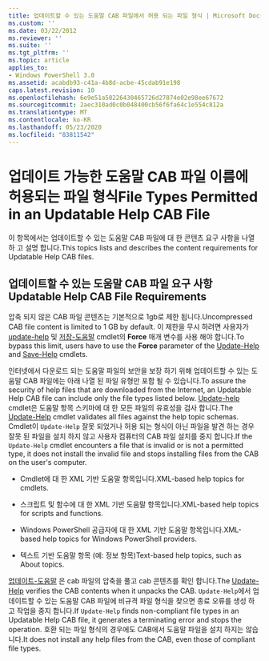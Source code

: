 ```yaml
---
title: 업데이트할 수 있는 도움말 CAB 파일에서 허용 되는 파일 형식 | Microsoft Docs
ms.custom: ''
ms.date: 03/22/2012
ms.reviewer: ''
ms.suite: ''
ms.tgt_pltfrm: ''
ms.topic: article
applies_to:
- Windows PowerShell 3.0
ms.assetid: acabdb93-c41a-4b8d-acbe-45cdab91e198
caps.latest.revision: 10
ms.openlocfilehash: 6e9e51a50226430465726d27874e02e98ee67672
ms.sourcegitcommit: 2aec310ad0c0b048400cb56f6fa64c1e554c812a
ms.translationtype: MT
ms.contentlocale: ko-KR
ms.lasthandoff: 05/23/2020
ms.locfileid: "83811542"
---
```

# <a name="file-types-permitted-in-an-updatable-help-cab-file"></a><span data-ttu-id="b5571-102">업데이트 가능한 도움말 CAB 파일 이름에 허용되는 파일 형식</span><span class="sxs-lookup"><span data-stu-id="b5571-102">File Types Permitted in an Updatable Help CAB File</span></span>

<span data-ttu-id="b5571-103">이 항목에서는 업데이트할 수 있는 도움말 CAB 파일에 대 한 콘텐츠 요구 사항을 나열 하 고 설명 합니다.</span><span class="sxs-lookup"><span data-stu-id="b5571-103">This topics lists and describes the content requirements for Updatable Help CAB files.</span></span>

## <a name="updatable-help-cab-file-requirements"></a><span data-ttu-id="b5571-104">업데이트할 수 있는 도움말 CAB 파일 요구 사항</span><span class="sxs-lookup"><span data-stu-id="b5571-104">Updatable Help CAB File Requirements</span></span>

<span data-ttu-id="b5571-105">압축 되지 않은 CAB 파일 콘텐츠는 기본적으로 1gb로 제한 됩니다.</span><span class="sxs-lookup"><span data-stu-id="b5571-105">Uncompressed CAB file content is limited to 1 GB by default.</span></span> <span data-ttu-id="b5571-106">이 제한을 무시 하려면 사용자가 [update-help](/powershell/module/Microsoft.PowerShell.Core/Update-Help) 및 [저장-도움말](/powershell/module/Microsoft.PowerShell.Core/Save-Help) cmdlet의 **Force** 매개 변수를 사용 해야 합니다.</span><span class="sxs-lookup"><span data-stu-id="b5571-106">To bypass this limit, users have to use the **Force** parameter of the [Update-Help](/powershell/module/Microsoft.PowerShell.Core/Update-Help) and [Save-Help](/powershell/module/Microsoft.PowerShell.Core/Save-Help) cmdlets.</span></span>

<span data-ttu-id="b5571-107">인터넷에서 다운로드 되는 도움말 파일의 보안을 보장 하기 위해 업데이트할 수 있는 도움말 CAB 파일에는 아래 나열 된 파일 유형만 포함 될 수 있습니다.</span><span class="sxs-lookup"><span data-stu-id="b5571-107">To assure the security of help files that are downloaded from the Internet, an Updatable Help CAB file can include only the file types listed below.</span></span> <span data-ttu-id="b5571-108">[Update-help](/powershell/module/Microsoft.PowerShell.Core/Update-Help) cmdlet은 도움말 항목 스키마에 대 한 모든 파일의 유효성을 검사 합니다.</span><span class="sxs-lookup"><span data-stu-id="b5571-108">The [Update-Help](/powershell/module/Microsoft.PowerShell.Core/Update-Help) cmdlet validates all files against the help topic schemas.</span></span> <span data-ttu-id="b5571-109">Cmdlet이 `Update-Help` 잘못 되었거나 허용 되는 형식이 아닌 파일을 발견 하는 경우 잘못 된 파일을 설치 하지 않고 사용자 컴퓨터의 CAB 파일 설치를 중지 합니다.</span><span class="sxs-lookup"><span data-stu-id="b5571-109">If the `Update-Help` cmdlet encounters a file that is invalid or is not a permitted type, it does not install the invalid file and stops installing files from the CAB on the user's computer.</span></span>

- <span data-ttu-id="b5571-110">Cmdlet에 대 한 XML 기반 도움말 항목입니다.</span><span class="sxs-lookup"><span data-stu-id="b5571-110">XML-based help topics for cmdlets.</span></span>

- <span data-ttu-id="b5571-111">스크립트 및 함수에 대 한 XML 기반 도움말 항목입니다.</span><span class="sxs-lookup"><span data-stu-id="b5571-111">XML-based help topics for scripts and functions.</span></span>

- <span data-ttu-id="b5571-112">Windows PowerShell 공급자에 대 한 XML 기반 도움말 항목입니다.</span><span class="sxs-lookup"><span data-stu-id="b5571-112">XML-based help topics for Windows PowerShell providers.</span></span>

- <span data-ttu-id="b5571-113">텍스트 기반 도움말 항목 (예: 정보 항목)</span><span class="sxs-lookup"><span data-stu-id="b5571-113">Text-based help topics, such as About topics.</span></span>

<span data-ttu-id="b5571-114">[업데이트-도움말](/powershell/module/Microsoft.PowerShell.Core/Update-Help) 은 cab 파일의 압축을 풀고 cab 콘텐츠를 확인 합니다.</span><span class="sxs-lookup"><span data-stu-id="b5571-114">The [Update-Help](/powershell/module/Microsoft.PowerShell.Core/Update-Help) verifies the CAB contents when it unpacks the CAB.</span></span> <span data-ttu-id="b5571-115">`Update-Help`에서 업데이트할 수 있는 도움말 CAB 파일에 비규격 파일 형식을 찾으면 종료 오류를 생성 하 고 작업을 중지 합니다.</span><span class="sxs-lookup"><span data-stu-id="b5571-115">If `Update-Help` finds non-compliant file types in an Updatable Help CAB file, it generates a terminating error and stops the operation.</span></span> <span data-ttu-id="b5571-116">호환 되는 파일 형식의 경우에도 CAB에서 도움말 파일을 설치 하지는 않습니다.</span><span class="sxs-lookup"><span data-stu-id="b5571-116">It does not install any help files from the CAB, even those of compliant file types.</span></span>
